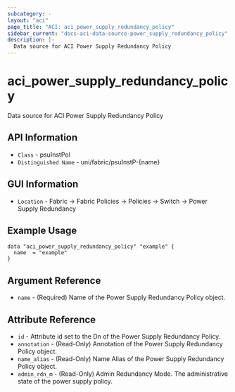 ```yaml
---
subcategory: -
layout: "aci"
page_title: "ACI: aci_power_supply_redundancy_policy"
sidebar_current: "docs-aci-data-source-power_supply_redundancy_policy"
description: |-
  Data source for ACI Power Supply Redundancy Policy
---
```


# aci_power_supply_redundancy_policy #

Data source for ACI Power Supply Redundancy Policy

## API Information ##

* `Class` - psuInstPol
* `Distinguished Name` - uni/fabric/psuInstP-{name}

## GUI Information ##

* `Location` - Fabric -> Fabric Policies -> Policies -> Switch -> Power Supply Redundancy

## Example Usage ##

```hcl
data "aci_power_supply_redundancy_policy" "example" {
  name  = "example"
}
```

## Argument Reference ##

* `name` - (Required) Name of the Power Supply Redundancy Policy object.

## Attribute Reference ##
* `id` - Attribute id set to the Dn of the Power Supply Redundancy Policy.
* `annotation` - (Read-Only) Annotation of the Power Supply Redundancy Policy object.
* `name_alias` - (Read-Only) Name Alias of the Power Supply Redundancy Policy object.
* `admin_rdn_m` - (Read-Only) Admin Redundancy Mode. The administrative state of the power supply policy.
